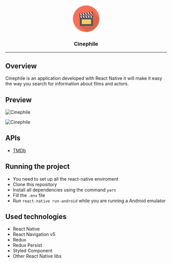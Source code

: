 <p align="center">
  <img alt="Cinephile" src="./icon.png" height="85" width="85" />
  <h3 align="center">Cinephile</h3>
</p>

---

## Overview

Cinephile is an application developed with React Native it will make it easy the way you search for information about films and actors.

## Preview

![Cinephile](./preview.gif)

![Cinephile](./preview.png)

## APIs

- [TMDb](https://developers.themoviedb.org/3/getting-started/introduction)

## Running the project

- You need to set up all the react-native enviroment
- Clone this repository
- Install all dependencies using the command `yarn`
- Fill the `.env` file
- Run `react-native run-android` while you are running a Android emulator

## Used technologies

- React Native
- React Navigation v5
- Redux
- Redux Persist
- Styled Component
- Other React Native libs
